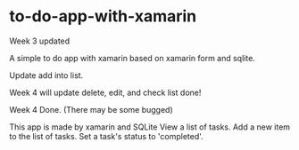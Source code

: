 # to-do-app-with-xamarin

Week 3 updated

A simple to do app with xamarin based on xamarin form and sqlite. 

Update add into list. 

Week 4 will update delete, edit, and check list done!

Week 4 Done. (There may be some bugged)

This app is made by xamarin and SQLite
	View a list of tasks.
	Add a new item to the list of tasks.
	Set a task's status to 'completed'.

